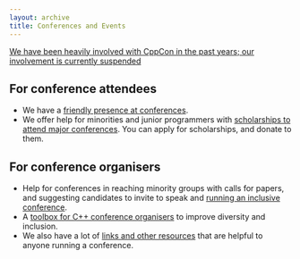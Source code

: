 ```yaml
---
layout: archive
title: Conferences and Events
---
```


[We have been heavily involved with CppCon in the past years; our involvement is currently suspended](https://www.includecpp.org/posts/cppcon-update/)

## For conference attendees

- We have a [friendly presence at conferences](/conferences/attending-conferences).
- We offer help for minorities and junior programmers with [scholarships to attend major conferences](/conferences/scholarships). You can apply for scholarships, and donate to them.

## For conference organisers

- Help for conferences in reaching minority groups with calls for papers, and suggesting candidates to invite to speak and <a class="page-link" href="/conferences/organising-conferences/">running an inclusive conference</a>.
- A [toolbox for C++ conference organisers](https://github.com/include-cpp/toolboxes/releases/latest) to improve diversity and inclusion.
- We also have a lot of [links and other resources](/resources/domains/conferences/) that are helpful to anyone running a conference.
